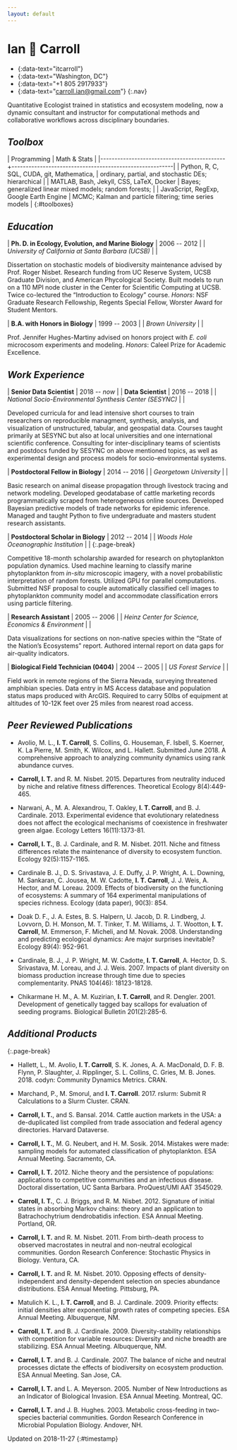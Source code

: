 ```yaml
---
layout: default
---
```


# Ian :seedling: Carroll

- [<i class="fab fa-github"></i>]{:data-text="itcarroll"}
- [<i class="fas fa-map-marker-alt"></i>]{:data-text="Washington, DC"}
- [<i class="fas fa-phone"></i>]{:data-text="+1 805 2917933"}
- [<i class="fas fa-envelope"></i>]{:data-text="carroll.ian@gmail.com"}
{:.nav}

Quantitative Ecologist trained in statistics and ecosystem modeling,
now a dynamic consultant and instructor for computational methods and
collaborative workflows across disciplinary boundaries.


## _Toolbox_

| Programming                                | Math & Stats                                            |
|--------------------------------------------+---------------------------------------------------------|
| Python, R, C, SQL, CUDA, git, Mathematica, | ordinary, partial, and stochastic DEs; hierarchical     |
| MATLAB, Bash, Jekyll, CSS, LaTeX, Docker   | Bayes; generalized linear mixed models; random forests; |
| JavaScript, RegExp, Google Earth Engine    | MCMC; Kalman and particle filtering; time series models |
{:#toolboxes}

## _Education_

| **Ph. D. in Ecology, Evolution, and Marine Biology** | 2006 -- 2012 |
| *University of California at Santa Barbara (UCSB)*   |              |

Dissertation on stochastic models of biodiversity maintenance advised by
Prof. Roger Nisbet. Research funding from UC Reserve System, UCSB Graduate
Division, and American Phycological Society. Built models to run on a 110
MPI node cluster in the Center for Scientific Computing at UCSB. Twice
co-lectured the “Introduction to Ecology” course. *Honors*: NSF Graduate
Research Fellowship, Regents Special Fellow, Worster Award for Student Mentors.

| **B.A. with Honors in Biology** | 1999 -- 2003 |
| *Brown University*              |              |

Prof. Jennifer Hughes-Martiny advised on honors project with *E. coli*
microcosom experiments and modeling. *Honors*: Caleel Prize for
Academic Excellence.


## _Work Experience_

| **Senior Data Scientist**                                | 2018 -- *now* |
| **Data Scientist**                                       | 2016 -- 2018  |
| *National Socio-Environmental Synthesis Center (SESYNC)* |               |

Developed curricula for and lead intensive short courses to train researchers on reproducible managment, synthesis, analysis, and visualization of unstructured, tabular, and geospatial data. Courses taught primarily at SESYNC but also at local universities and one international scientific conference. Consulting for inter-disciplinary teams of scientists and postdocs funded by SESYNC on above mentioned topics, as well as experimental design and process models for socio-environmental systems.

| **Postdoctoral Fellow in Biology** | 2014 -- 2016 |
| *Georgetown University*            |              |

Basic research on animal disease propagation through livestock tracing and network modeling. Developed geodatabase of cattle marketing records programmatically scraped from heterogeneous online sources. Developed Bayesian predictive models of trade networks for epidemic inference. Managed and taught Python to five undergraduate and masters student research assistants.

| **Postdoctoral Scholar in Biology**    | 2012 -- 2014 |
| *Woods Hole Oceanographic Institution* |              |
{:.page-break}

Competitive 18-month scholarship awarded for research on phytoplankton
population dynamics. Used machine learning to classify marine phytoplankton from *in-situ* microscopic imagery, with a novel probabilistic interpretation of random forests. Utilized GPU for parallel computations. Submitted NSF proposal to couple automatically classified cell images to phytoplankton community model and accommodate classification errors using particle filtering.

| **Research Assistant**                              | 2005 -- 2006 |
| *Heinz Center for Science, Economics & Environment* |              |

Data visualizations for sections on non-native species within the “State of the Nation’s
Ecosystems” report. Authored internal report on data gaps for
air-quality indicators.

| **Biological Field Technician (0404)** | 2004 -- 2005 |
| *US Forest Service*                    |              |

Field work in remote regions of the Sierra Nevada, surveying threatened amphibian species. Data entry in
MS Access database and population status maps produced with
ArcGIS. Required to carry 50lbs of equipment at altitudes of 10-12K
feet over 25 miles from nearest road access.

## _Peer Reviewed Publications_

- Avolio, M. L., **I. T. Carroll**, S. Collins, G. Houseman,
  F. Isbell, S. Koerner, K. La Pierre, M. Smith, K. Wilcox, and
  L. Hallett. Submitted June 2018. A comprehensive approach to analyzing
  community dynamics using rank abundance curves.

- **Carroll, I. T.** and R. M. Nisbet. 2015. Departures from
  neutrality induced by niche and relative fitness
  differences. Theoretical Ecology 8(4):449-465.

- Narwani, A., M. A. Alexandrou, T. Oakley, **I. T. Carroll**, and
  B. J. Cardinale. 2013. Experimental evidence that evolutionary
  relatedness does not affect the ecological mechanisms of coexistence
  in freshwater green algae. Ecology Letters 16(11):1373-81.

- **Carroll, I. T.**, B. J. Cardinale, and R. M. Nisbet. 2011. Niche
  and fitness differences relate the maintenance of diversity to
  ecosystem function. Ecology 92(5):1157-1165.

- Cardinale B. J., D. S. Srivastava, J. E. Duffy, J. P. Wright,
  A. L. Downing, M. Sankaran, C. Jousea, M. W. Cadotte,
  **I. T. Carroll**, J. J. Weis, A. Hector, and
  M. Loreau. 2009. Effects of biodiversity on the functioning of
  ecosystems: A summary of 164 experimental manipulations of species
  richness. Ecology (data paper), 90(3): 854.

- Doak D. F., J. A. Estes, B. S. Halpern, U. Jacob, D. R. Lindberg,
  J. Lovvorn, D. H. Monson, M. T. Tinker, T. M. Williams,
  J. T. Wootton, **I. T. Carroll**, M. Emmerson, F. Micheli, and
  M. Novak. 2008. Understanding and predicting ecological dynamics:
  Are major surprises inevitable? Ecology 89(4): 952-961.

- Cardinale, B. J., J. P. Wright, M. W. Cadotte, **I. T. Carroll**,
  A. Hector, D. S. Srivastava, M. Loreau, and J. J. Weis. 2007. Impacts
  of plant diversity on biomass production increase through time due
  to species complementarity. PNAS 104(46): 18123-18128.

- Chikarmane H. M., A. M. Kuzirian, **I. T. Carroll**, and
  R. Dengler. 2001. Development of genetically tagged bay scallops for
  evaluation of seeding programs. Biological Bulletin 201(2):285-6.


## _Additional Products_
{:.page-break}

- Hallett, L., M. Avolio, **I. T. Carroll**, S. K. Jones, A. A. MacDonald,
  D. F. B. Flynn, P. Slaughter, J. Ripplinger, S. L. Collins, C. Gries,
  M. B. Jones. 2018. codyn: Community Dynamics Metrics. CRAN.

- Marchand, P., M. Smorul, and **I. T. Carroll**. 2017. rslurm: Submit
  R Calculations to a Slurm Cluster. CRAN.

- **Carroll, I. T.**, and S. Bansal. 2014. Cattle auction markets in
  the USA: a de-duplicated list compiled from trade association and
  federal agency directories. Harvard Dataverse.

- **Carroll, I. T.**, M. G. Neubert, and H. M. Sosik. 2014. Mistakes
  were made: sampling models for automated classification of
  phytoplankton. ESA Annual Meeting. Sacramento, CA.

- **Carroll, I. T.** 2012. Niche theory and the persistence of
  populations: applications to competitive communities and an
  infectious disease. Doctoral dissertation, UC Santa
  Barbara. ProQuest/UMI AAT 3545029.

- **Carroll, I. T.**, C. J. Briggs, and R. M. Nisbet. 2012. Signature
  of initial states in absorbing Markov chains: theory and an
  application to Batrachochytrium dendrobatidis infection. ESA Annual
  Meeting. Portland, OR.

- **Carroll, I. T.** and R. M. Nisbet. 2011. From birth-death process to
  observed macrostates in neutral and non-neutral ecological
  communities. Gordon Research Conference: Stochastic Physics in
  Biology. Ventura, CA.

- **Carroll, I. T.** and R. M. Nisbet. 2010. Opposing effects of
  density-independent and density-dependent selection on species
  abundance distributions. ESA Annual Meeting. Pittsburg, PA.

- Matulich K. L., **I. T. Carroll**, and B. J. Cardinale. 2009.
  Priority effects: initial densities alter exponential growth rates
  of competing species. ESA Annual Meeting. Albuquerque, NM.

- **Carroll, I. T.** and B. J. Cardinale. 2009. Diversity-stability
  relationships with competition for variable resources: Diversity and
  niche breadth are stabilizing. ESA Annual Meeting. Albuquerque, NM.

- **Carroll, I. T.** and B. J. Cardinale. 2007. The balance of niche and
  neutral processes dictate the effects of biodiversity on ecosystem
  production. ESA Annual Meeting. San Jose, CA.

- **Carroll, I. T.** and L. A. Meyerson. 2005. Number of New Introductions
  as an Indicator of Biological Invasion. ESA Annual Meeting. Montreal, QC.

- **Carroll, I. T.** and J. B. Hughes. 2003. Metabolic cross-feeding in
  two-species bacterial communities. Gordon Research Conference in
  Microbial Population Biology. Andover, NH.

Updated on 2018-11-27
{:#timestamp}

[<i class="fab fa-github"></i>]: https://github.com/itcarroll
[<i class="fas fa-map-marker-alt"></i>]: https://www.google.com/maps/place/Washington,+DC
[<i class="fas fa-phone"></i>]: tel:+18052917933
[<i class="fas fa-envelope"></i>]: mailto:carroll.ian@gmail.com

<script>
window.onbeforeprint = function() {document.title = 'Ian-Carroll-CV';}
</script>
